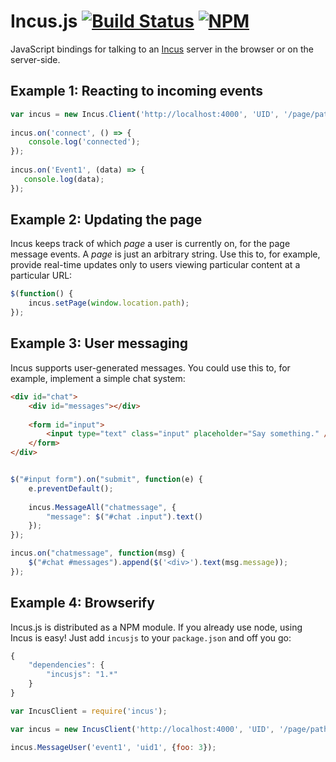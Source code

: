 # Incus.js [![Build Status](https://travis-ci.org/Imgur/incusjs.svg)](https://travis-ci.org/jacobgreenleaf/incusjs) [![NPM](https://img.shields.io/npm/v/incusjs.svg)](https://www.npmjs.com/package/incusjs)

JavaScript bindings for talking to an [Incus](http://github.com/Imgur/incus) server in the browser or on the server-side. 

## Example 1: Reacting to incoming events

```Javascript
var incus = new Incus.Client('http://localhost:4000', 'UID', '/page/path');
 
incus.on('connect', () => {
    console.log('connected');
});
 
incus.on('Event1', (data) => {
   console.log(data);
});
```

## Example 2: Updating the page

Incus keeps track of which *page* a user is currently on, for the page message events. A *page* is just an arbitrary string. Use this to, for example, provide real-time updates only to users viewing particular content at a particular URL: 

```Javascript
$(function() {
    incus.setPage(window.location.path);
});
```

## Example 3: User messaging

Incus supports user-generated messages. You could use this to, for example, implement a simple chat system:  

```Html
<div id="chat">
    <div id="messages"></div>
    
    <form id="input">
        <input type="text" class="input" placeholder="Say something." />
    </form>
</div>
```

```Javascript

$("#input form").on("submit", function(e) {
    e.preventDefault();
    
    incus.MessageAll("chatmessage", {
        "message": $("#chat .input").text()
    });
});

incus.on("chatmessage", function(msg) {
    $("#chat #messages").append($('<div>').text(msg.message));
});

```

## Example 4: Browserify

Incus.js is distributed as a NPM module. If you already use node, using Incus is easy! Just add `incusjs` to your `package.json` and off you go:

```Javascript
{
    "dependencies": {
        "incusjs": "1.*"
    }
}
```

```Javascript
var IncusClient = require('incus');

var incus = new IncusClient('http://localhost:4000', 'UID', '/page/path');

incus.MessageUser('event1', 'uid1', {foo: 3});
```
